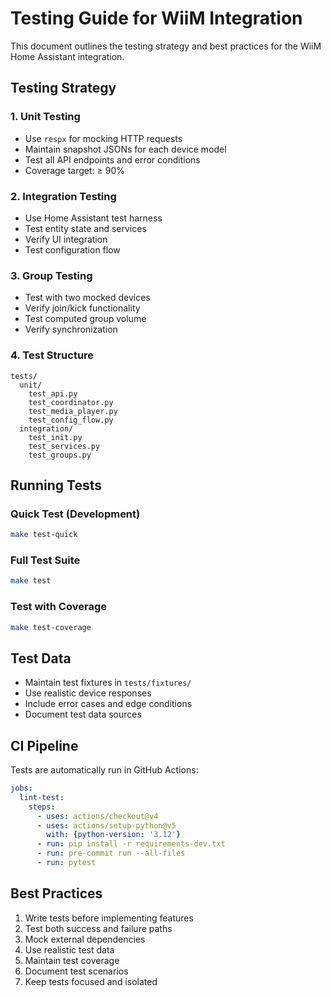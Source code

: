 # Testing Guide for WiiM Integration

This document outlines the testing strategy and best practices for the WiiM Home Assistant integration.

## Testing Strategy

### 1. Unit Testing

- Use `respx` for mocking HTTP requests
- Maintain snapshot JSONs for each device model
- Test all API endpoints and error conditions
- Coverage target: ≥ 90%

### 2. Integration Testing

- Use Home Assistant test harness
- Test entity state and services
- Verify UI integration
- Test configuration flow

### 3. Group Testing

- Test with two mocked devices
- Verify join/kick functionality
- Test computed group volume
- Verify synchronization

### 4. Test Structure

```
tests/
  unit/
    test_api.py
    test_coordinator.py
    test_media_player.py
    test_config_flow.py
  integration/
    test_init.py
    test_services.py
    test_groups.py
```

## Running Tests

### Quick Test (Development)

```bash
make test-quick
```

### Full Test Suite

```bash
make test
```

### Test with Coverage

```bash
make test-coverage
```

## Test Data

- Maintain test fixtures in `tests/fixtures/`
- Use realistic device responses
- Include error cases and edge conditions
- Document test data sources

## CI Pipeline

Tests are automatically run in GitHub Actions:

```yaml
jobs:
  lint-test:
    steps:
      - uses: actions/checkout@v4
      - uses: actions/setup-python@v5
        with: {python-version: '3.12'}
      - run: pip install -r requirements-dev.txt
      - run: pre-commit run --all-files
      - run: pytest
```

## Best Practices

1. Write tests before implementing features
2. Test both success and failure paths
3. Mock external dependencies
4. Use realistic test data
5. Maintain test coverage
6. Document test scenarios
7. Keep tests focused and isolated 
